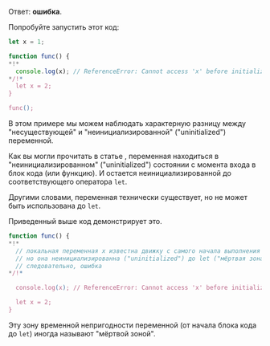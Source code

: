 Ответ: **ошибка**.

Попробуйте запустить этот код:

```js run
let x = 1;

function func() {
*!*
  console.log(x); // ReferenceError: Cannot access 'x' before initialization
*/!*
  let x = 2;
}

func();
```

В этом примере мы можем наблюдать характерную разницу между "несуществующей" и "неинициализированной" ("uninitialized") переменной.

Как вы могли прочитать в статье [](info:closure), переменная находиться в "неинициализированном" ("uninitialized") состоянии с момента входа в блок кода (или функцию). И остается неинициализированной до соответствующего оператора `let`.

Другими словами, переменная технически существует, но не может быть использована до `let`.

Приведенный выше код демонстрирует это.

```js
function func() {
*!*
  // локальная переменная x известна движку с самого начала выполнения функции,
  // но она неинициализированна ("uninitialized") до let ("мёртвая зона")
  // следовательно, ошибка
*/!*

  console.log(x); // ReferenceError: Cannot access 'x' before initialization

  let x = 2;
}
```

Эту зону временной непригодности переменной (от начала блока кода до `let`) иногда называют "мёртвой зоной".
